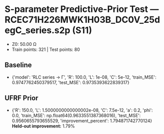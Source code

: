 # S-parameter Predictive-Prior Test — RCEC71H226MWK1H03B_DC0V_25degC_series.s2p (S11)
- Z0: 50.00 Ω
- Train points: 321  |  Test points: 80

## Baseline
- {'model': 'RLC series -> Γ', 'R': 100.0, 'L': 1e-08, 'C': 5e-12, 'train_MSE': 0.9747762450379517, 'test_MSE': 0.9735393622839317}

## UFRF Prior
- {'R': 150.0, 'L': 1.5000000000000002e-08, 'C': 7.5e-12, 'a': 0.2, 'phi': 0.0, 'train_MSE': np.float64(0.9633551387368016), 'test_MSE': 0.9560655793655529, 'improvement_percent': 1.794871742770124}
**Held-out improvement:** 1.79%